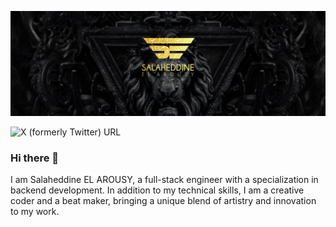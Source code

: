 [![SALAHEDDINE's GitHub Banner](./assets/GitHubHeade.png)](https://www.linkedin.com/in/salaheddine-el-arousy/)

![X (formerly Twitter) URL](https://img.shields.io/twitter/url?url=https%3A%2F%2Ftwitter.com%2FSal_Rossy&style=for-the-badge&logo=x&label=profile&labelColor=%230c8b96&color=%230c8b96)


### Hi there 👋
I am Salaheddine EL AROUSY, a full-stack engineer with a specialization in backend development. In addition to my technical skills, I am a creative coder and a beat maker, bringing a unique blend of artistry and innovation to my work.

<!--
**Datycoon/Datycoon** is a ✨ _special_ ✨ repository because its `README.md` (this file) appears on your GitHub profile.

Here are some ideas to get you started:

- 🔭 I’m currently working on ...
- 🌱 I’m currently learning ...
- 👯 I’m looking to collaborate on ...
- 🤔 I’m looking for help with ...
- 💬 Ask me about ...
- 📫 How to reach me: ...
- 😄 Pronouns: ...
- ⚡ Fun fact: ...
-->
